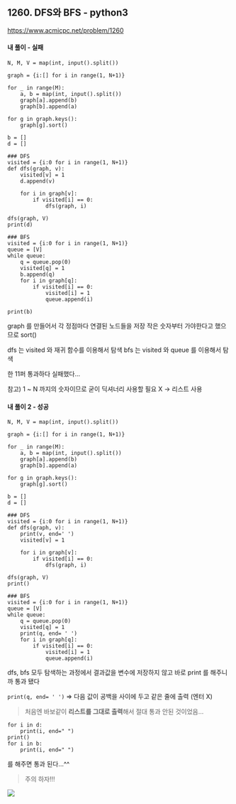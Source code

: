 ## 1260. DFS와 BFS - python3
https://www.acmicpc.net/problem/1260

#### 내 풀이 - 실패
```
N, M, V = map(int, input().split())

graph = {i:[] for i in range(1, N+1)}

for _ in range(M):
    a, b = map(int, input().split())
    graph[a].append(b)
    graph[b].append(a)

for g in graph.keys():
    graph[g].sort()

b = []
d = []

### DFS
visited = {i:0 for i in range(1, N+1)}
def dfs(graph, v):
    visited[v] = 1
    d.append(v)

    for i in graph[v]:
        if visited[i] == 0:
            dfs(graph, i)
    
dfs(graph, V)
print(d)

### BFS
visited = {i:0 for i in range(1, N+1)}
queue = [V]
while queue:
    q = queue.pop(0)
    visited[q] = 1
    b.append(q)
    for i in graph[q]:
        if visited[i] == 0:
            visited[i] = 1
            queue.append(i)

print(b)
```
graph 를 만들어서 각 정점마다 연결된 노드들을 저장
작은 숫자부터 가야한다고 했으므로 sort()

dfs 는 visited 와 재귀 함수를 이용해서 탐색
bfs 는 visited 와 queue 를 이용해서 탐색

한 11퍼 통과하다 실패했다...

참고) 1 ~ N 까지의 숫자이므로 굳이 딕셔너리 사용할 필요 X -> 리스트 사용

#### 내 풀이 2 - 성공
```
N, M, V = map(int, input().split())

graph = {i:[] for i in range(1, N+1)}

for _ in range(M):
    a, b = map(int, input().split())
    graph[a].append(b)
    graph[b].append(a)

for g in graph.keys():
    graph[g].sort()

b = []
d = []

### DFS
visited = {i:0 for i in range(1, N+1)}
def dfs(graph, v):
    print(v, end=' ')
    visited[v] = 1

    for i in graph[v]:
        if visited[i] == 0:
            dfs(graph, i)
    
dfs(graph, V)
print()

### BFS
visited = {i:0 for i in range(1, N+1)}
queue = [V]
while queue:
    q = queue.pop(0)
    visited[q] = 1
    print(q, end= ' ')
    for i in graph[q]:
        if visited[i] == 0:
            visited[i] = 1
            queue.append(i)
```
dfs, bfs 모두 탐색하는 과정에서
결과값을 변수에 저장하지 않고 바로 print 를 해주니까 통과 됐다

`print(q, end= ' ')` => 다음 값이 공백을 사이에 두고 같은 줄에 출력 (엔터 X)

> 처음엔 바보같이 **리스트를 그대로 출력**해서 절대 통과 안된 것이었음...
```
for i in d:
    print(i, end=" ")
print()
for i in b:
    print(i, end=" ")
```
를 해주면 통과 된다...^^
>
> 주의 하자!!!

![](https://images.velog.io/images/jsh5408/post/f3e2d936-e40d-42b4-b386-64202247521e/image.png)